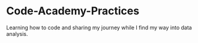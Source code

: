 # Code-Academy-Practices
Learning how to code and sharing my journey while I find my way into data analysis.
